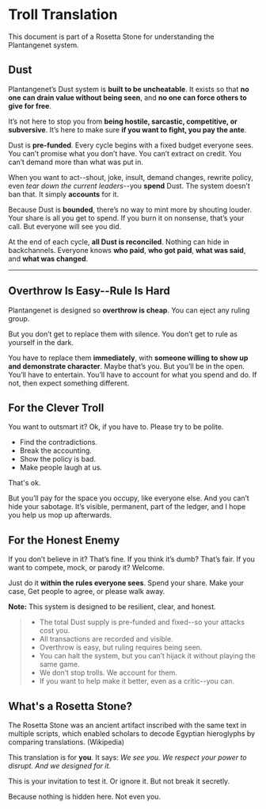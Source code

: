 # Troll Translation

This document is part of a Rosetta Stone for understanding the Plantangenet system.

## Dust

Plantangenet’s Dust system is **built to be uncheatable**. It exists so that **no one can drain value without being seen**, and **no one can force others to give for free**.

It’s not here to stop you from **being hostile, sarcastic, competitive, or subversive**. It’s here to make sure **if you want to fight, you pay the ante**.

Dust is **pre-funded**. Every cycle begins with a fixed budget everyone sees. You can’t promise what you don’t have. You can’t extract on credit. You can’t demand more than what was put in.

When you want to act--shout, joke, insult, demand changes, rewrite policy, even *tear down the current leaders*--you **spend** Dust. The system doesn’t ban that. It simply **accounts** for it.

Because Dust is **bounded**, there’s no way to mint more by shouting louder. Your share is all you get to spend. If you burn it on nonsense, that’s your call. But everyone will see you did.

At the end of each cycle, **all Dust is reconciled**. Nothing can hide in backchannels. Everyone knows **who paid**, **who got paid**, **what was said**, and **what was changed**.

---

## Overthrow Is Easy--Rule Is Hard

Plantangenet is designed so **overthrow is cheap**. You can eject any ruling group.

But you don’t get to replace them with silence.
You don’t get to rule as yourself in the dark.

You have to replace them **immediately**, with **someone willing to show up and demonstrate character**. Maybe that’s you. But you’ll be in the open. You’ll have to entertain. You’ll have to account for what you spend and do. If not, then expect something different.

## For the Clever Troll

You want to outsmart it? Ok, if you have to.  Please try to be polite.

* Find the contradictions.
* Break the accounting.
* Show the policy is bad.
* Make people laugh at us.

That's ok.

But you’ll pay for the space you occupy, like everyone else. And you can’t hide your sabotage. It’s visible, permanent, part of the ledger, and I hope you help us mop up afterwards.

## For the Honest Enemy

If you don’t believe in it? That’s fine.
If you think it’s dumb? That’s fair.
If you want to compete, mock, or parody it? Welcome.

Just do it **within the rules everyone sees**.
Spend your share. Make your case, Get people to agree, or please walk away.


**Note:**
This system is designed to be resilient, clear, and honest.

> * The total Dust supply is pre-funded and fixed--so your attacks cost you.
> * All transactions are recorded and visible.
> * Overthrow is easy, but ruling requires being seen.
> * You can halt the system, but you can’t hijack it without playing the same game.
> * We don’t stop trolls. We account for them.
> * If you want to help make it better, even as a critic--you can.

## What's a Rosetta Stone?

The Rosetta Stone was an ancient artifact inscribed with the same text in multiple scripts, which enabled scholars to decode Egyptian hieroglyphs by comparing translations. (Wikipedia)

This translation is for **you**. It says:
*We see you. We respect your power to disrupt. And we designed for it.*

This is your invitation to test it.
Or ignore it.
But not break it secretly.

Because nothing is hidden here.
Not even you.

